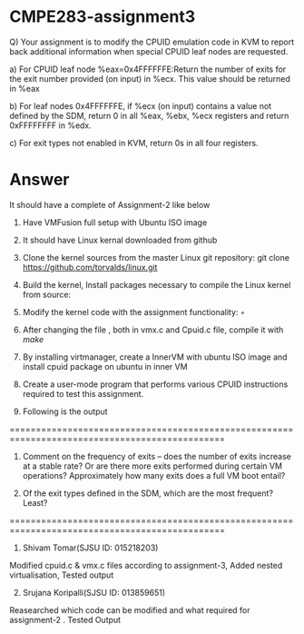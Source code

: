 # CMPE283-assignment3

Q) Your assignment is to modify the CPUID emulation code in KVM to report back additional information when special CPUID leaf nodes are requested.

a) For CPUID leaf node %eax=0x4FFFFFFE:Return the number of exits for the exit number provided (on input) in %ecx. This value should be returned in %eax

b) For leaf nodes 0x4FFFFFFE, if %ecx (on input) contains a value not defined by the SDM, return 0 in all %eax, %ebx, %ecx registers and return 0xFFFFFFFF in %edx. 

c) For exit types not enabled in KVM, return 0s in all four registers.

# Answer

It should have a complete of Assignment-2 like below

1) Have VMFusion full setup with Ubuntu ISO image

2) It should have Linux kernal downloaded from github

3) Clone the kernel sources from the master Linux git repository:
git clone https://github.com/torvalds/linux.git

4) Build the kernel, Install packages necessary to compile the Linux kernel from source:

5) Modify the kernel code with the assignment functionality: ◦

6) After changing the file , both in vmx.c and Cpuid.c file, compile it with *make*

7) By installing virtmanager, create a InnerVM with ubuntu ISO image and install cpuid package on ubuntu in inner VM

8) Create a user-mode program that performs various CPUID instructions required to test this assignment.

9) Following is the output


===============================================================================================

1) Comment on the frequency of exits – does the number of exits increase at a stable rate? Or are there more exits performed during certain VM operations? Approximately how many exits does a full VM boot entail?


2) Of the exit types defined in the SDM, which are the most frequent? Least?


===============================================================================================

1) Shivam Tomar(SJSU ID: 015218203) 

Modified cpuid.c & vmx.c files according to assignment-3, Added nested virtualisation, Tested output

2) Srujana Koripalli(SJSU ID: 013859651)

Reasearched which code can be modified and what required for assignment-2 . Tested Output 
